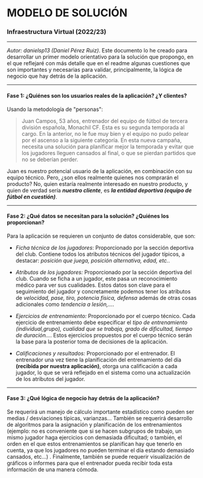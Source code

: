 # MODELO DE SOLUCIÓN



### Infraestructura Virtual (2022/23)

****

*Autor: danielsp13 (Daniel Pérez Ruiz)*. Este documento lo he creado para desarrollar un primer modelo orientativo para la solución que propongo, en el que reflejaré con más detalle que en el readme algunas cuestiones que son importantes y necesarias para validar, principalmente, la lógica de negocio que hay detrás de la aplicación.

****

#### Fase 1: ¿Quiénes son los usuarios reales de la aplicación? ¿Y clientes?

Usando la metodología de "personas":

> Juan Campos, 53 años, entrenador del equipo de fútbol de tercera división española, Monachil CF. Esta es su segunda temporada al cargo. En la anterior, no le fue muy bien y el equipo no pudo pelear por el ascenso a la siguiente categoría. En esta nueva campaña, necesita una solución para planificar mejor la temporada y evitar que los jugadores lleguen cansados al final, o que se pierdan partidos que no se deberían perder.

Juan es nuestro potencial usuario de la aplicación, en combinación con su equipo técnico. Pero, ¿son ellos realmente quienes nos comprarán el producto? No, quien estaría realmente interesado en nuestro producto, y quien de verdad sería ***nuestro cliente***, es ***la entidad deportiva (equipo de fútbol en cuestión)***. 

****

#### Fase 2: ¿Qué datos se necesitan para la solución? ¿Quiénes los proporcionan? 

Para la aplicación se requieren un conjunto de datos considerable, que son:

* *Ficha técnica de los jugadores*: Proporcionado por la sección deportiva del club. Contiene todos los atributos técnicos del jugador típicos, a destacar: *posición que juega, posición alternativa, edad, etc.*.
* *Atributos de los jugadores:* Proporcionado por la sección deportiva del club. Cuando se ficha a un jugador, este pasa un reconocimiento médico para ver sus cualidades. Estos datos son clave para el seguimiento del jugador y concretamente podemos tener los atributos de *velocidad, pase, tiro, potencia física, defensa* además de otras cosas adicionales como *tendencia a lesión,...*.

* *Ejercicios de entrenamiento:* Proporcionado por el cuerpo técnico. Cada ejercicio de entrenamiento debe especificar el *tipo de entrenamiento (individual,grupo), cualidad que se trabaja, grado de dificultad, tiempo de duración...*. Estos ejercicios propuestos por el cuerpo técnico serán la base para la posterior toma de decisiones de la aplicación.
* *Calificaciones y resultados:* Proporcionado por el entrenador. El entrenador una vez tiene la planificación del entrenamiento del día **(recibida por nuestra aplicación)**, otorga una calificación a cada jugador, lo que se verá reflejado en el sistema como una actualización de los atributos del jugador.

****

#### Fase 3: ¿Qué lógica de negocio hay detrás de la aplicación?

Se requerirá un manejo de cálculo importante estadístico como pueden ser medias / desviaciones típicas, varianzas... También se requerirá desarrollo de algoritmos para la asignación y planificación de los entrenamientos (ejemplo: no es conveniente que si se hacen subgrupos de trabajo, un mismo jugador haga ejercicios con demasiada dificultad; o también, el orden en el que estos entrenamientos se planifican hay que tenerlo en cuenta, ya que los jugadores no pueden terminar el día estando demasiado cansados, etc...) . Finalmente, también se puede requerir visualización de gráficos o informes para que el entrenador pueda recibir toda esta información de una manera cómoda.

